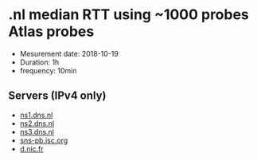 # .nl median RTT using ~1000 probes Atlas probes

  * Mesurement date: 2018-10-19 
  * Duration: 1h
  * frequency: 10min
  
  
## Servers (IPv4 only)


  * [ns1.dns.nl](ns1-16557735-1539907200-1539993599.html)
  * [ns2.dns.nl](ns1-16557735-1539907200-1539993599.html)
  * [ns3.dns.nl](ns1-16557735-1539907200-1539993599.html)
  * [sns-pb.isc.org](ns1-16557735-1539907200-1539993599.html)
  * [d.nic.fr](d-nic-fr-16557083-1539907200-1539993599.html)
